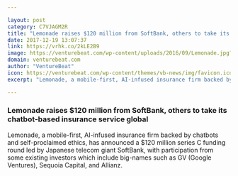 ```yaml
---

layout: post
category: C7VJAGM2R
title: "Lemonade raises $120 million from SoftBank, others to take its chatbot-based insurance service global"
date: 2017-12-19 13:07:37
link: https://vrhk.co/2kLE2B9
image: https://venturebeat.com/wp-content/uploads/2016/09/Lemonade.jpg?fit=780%2C514&strip=all
domain: venturebeat.com
author: "VentureBeat"
icon: https://venturebeat.com/wp-content/themes/vb-news/img/favicon.ico
excerpt: "Lemonade, a mobile-first, AI-infused insurance firm backed by chatbots and self-proclaimed ethics, has announced a $120 million series C funding round led by Japanese telecom giant SoftBank, with participation from some existing investors which include big-names such as GV (Google Ventures), Sequoia Capital, and Allianz."

---
```


### Lemonade raises $120 million from SoftBank, others to take its chatbot-based insurance service global

Lemonade, a mobile-first, AI-infused insurance firm backed by chatbots and self-proclaimed ethics, has announced a $120 million series C funding round led by Japanese telecom giant SoftBank, with participation from some existing investors which include big-names such as GV (Google Ventures), Sequoia Capital, and Allianz.